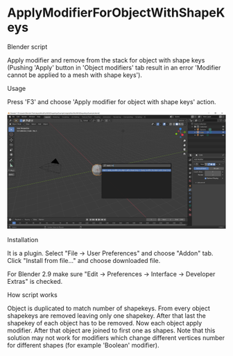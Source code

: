 # ApplyModifierForObjectWithShapeKeys
Blender script

Apply modifier and remove from the stack for object with shape keys (Pushing 'Apply' button in 'Object modifiers' tab result in an error 'Modifier cannot be applied to a mesh with shape keys').

Usage

Press 'F3' and choose 'Apply modifier for object with shape keys' action.

![screen](screen.png 'Addon location')

Installation

It is a plugin. Select "File -> User Preferences" and choose "Addon" tab. Click "Install from file..." and choose downloaded file.

For Blender 2.9 make sure "Edit -> Preferences -> Interface -> Developer Extras" is checked.

How script works

Object is duplicated to match number of shapekeys. From every object shapekeys are removed leaving only one shapekey. After that last the shapekey of each object has to be removed. Now each object apply modifier. After that object are joined to first one as shapes.
Note that this solution may not work for modifiers which change different vertices number for different shapes (for example 'Boolean' modifier).
